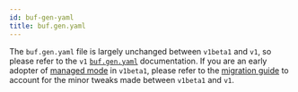 ```yaml
---
id: buf-gen-yaml
title: buf.gen.yaml
---
```


The `buf.gen.yaml` file is largely unchanged between `v1beta1` and `v1`, so please refer to the `v1`
[`buf.gen.yaml`](../v1/buf-gen-yaml.md) documentation. If you are an early adopter of [managed mode](../../generate/managed-mode.md)
in `v1beta1`, please refer to the [migration guide](../v1beta1-migration-guide.md) to account for the minor tweaks made
between `v1beta1` and `v1`.
